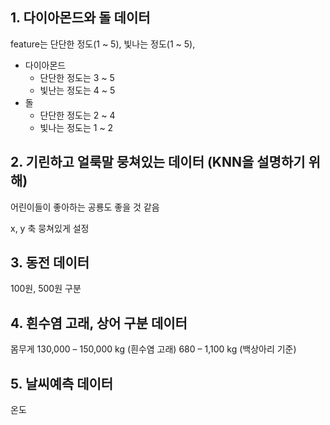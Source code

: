 ## 1. 다이아몬드와 돌 데이터

feature는 단단한 정도(1 ~ 5), 빛나는 정도(1 ~ 5),

* 다이아몬드
    * 단단한 정도는 3 ~ 5
    * 빛난는 정도는 4 ~ 5
* 돌
    * 단단한 정도는 2 ~ 4
    * 빛나는 정도는 1 ~ 2

## 2. 기린하고 얼룩말 뭉쳐있는 데이터 (KNN을 설명하기 위해)

어린이들이 좋아하는 공룡도 좋을 것 같음

x, y 축 뭉쳐있게 설정


## 3. 동전 데이터

100원, 500원 구분

## 4. 흰수염 고래, 상어 구분 데이터

몸무게
130,000 – 150,000 kg (흰수염 고래)
680 – 1,100 kg (백상아리 기준)

## 5. 날씨예측 데이터

온도
